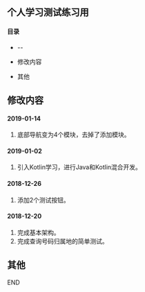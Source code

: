 ## 个人学习测试练习用
#### 目录
+ --
- 修改内容
* 其他

## 修改内容
#### 2019-01-14
1. 底部导航变为4个模块，去掉了添加模块。
#### 2019-01-02
1. 引入Kotlin学习，进行Java和Kotlin混合开发。
#### 2018-12-26
1. 添加2个测试按钮。
#### 2018-12-20
1. 完成基本架构。
2. 完成查询号码归属地的简单测试。

## 其他
END
